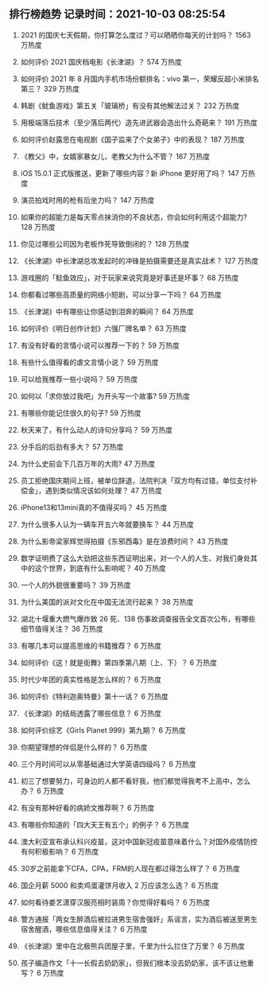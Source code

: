 
## 排行榜趋势 记录时间：2021-10-03 08:25:54
  
  1. 2021 的国庆七天假期，你打算怎么度过？可以晒晒你每天的计划吗？ 1563 万热度
    
  2. 如何评价 2021 国庆档电影《长津湖》？ 574 万热度
    
  3. 如何评价 2021 年 8 月国内手机市场份额排名：vivo 第一，荣耀反超小米排名第三？ 329 万热度
    
  4. 韩剧《鱿鱼游戏》第五关「玻璃桥」有没有其他解法过关？ 232 万热度
    
  5. 用极端落后技术（至少落后两代）造先进武器会造出什么奇葩来？ 191 万热度
    
  6. 如何评价赵露思在电视剧《国子监来了个女弟子》中的表现？ 187 万热度
    
  7. 《教父》中，女婿家暴女儿，老教父为什么不管？ 167 万热度
    
  8. iOS 15.0.1 正式版推送，更新了哪些内容？新 iPhone 更好用了吗？ 147 万热度
    
  9. 演员拍戏时用的枪有后坐力吗？ 147 万热度
    
  10. 如果你的超能力是每天零点抹消你的不良状态，你会如何利用这个超能力? 128 万热度
    
  11. 你见过哪些公司因为老板作死导致倒闭的？ 128 万热度
    
  12. 《长津湖》中长津湖总攻发起时的冲锋是拍摄需要还是真实战术？ 127 万热度
    
  13. 游戏圈的「鲶鱼效应」，对于玩家来说究竟是好事还是坏事？ 68 万热度
    
  14. 你都看过哪些高质量的网络小短剧，可以分享一下吗？ 64 万热度
    
  15. 《长津湖》中有哪些让你感动到泪奔的瞬间？ 64 万热度
    
  16. 如何评价《明日创作计划》六强厂牌名单？ 63 万热度
    
  17. 有没有好看的言情小说可以推荐一下的？ 59 万热度
    
  18. 有些什么值得看的虐文言情小说？ 59 万热度
    
  19. 可以给我推荐一些小说吗？ 59 万热度
    
  20. 如何以「求你放过我吧」为开头写一个故事? 59 万热度
    
  21. 有哪些你能记住很久的句子? 59 万热度
    
  22. 秋天来了，有什么动人的诗句分享吗？ 59 万热度
    
  23. 分手后的后劲有多大？ 57 万热度
    
  24. 为什么史前会下几百万年的大雨? 47 万热度
    
  25. 员工拒绝国庆期间上班，被单位辞退，法院判决「双方均有过错，单位支付补偿金」，遇到类似情况该如何处理？ 47 万热度
    
  26. iPhone13和13mini真的不值得买吗？ 45 万热度
    
  27. 为什么很多人认为一辆车开五六年就要换车？ 44 万热度
    
  28. 为什么影帝梁家辉觉得拍摄《东邪西毒》是在浪费时间？ 43 万热度
    
  29. 数学证明费了这么大劲把这些东西证明出来，对一个人的人生、对我们身处其中的这个世界，到底有什么影响呢？ 40 万热度
    
  30. 一个人的外貌很重要吗？ 39 万热度
    
  31. 为什么美国的派对文化在中国无法流行起来？ 38 万热度
    
  32. 湖北十堰重大燃气爆炸致 26 死、138 伤事故调查报告全文首次公布，有哪些细节值得关注？ 36 万热度
    
  33. 有哪几本可以提高思维的书籍推荐？ 6 万热度
    
  34. 如何评价《这！就是街舞》第四季第八期（上、下）？ 6 万热度
    
  35. 时代少年团的真实性格是怎么样的？ 6 万热度
    
  36. 如何评价《特利迦奥特曼》第十一话？ 6 万热度
    
  37. 《长津湖》的结局透露了哪些信息？ 6 万热度
    
  38. 如何评价综艺《Girls Planet 999》第九期？ 6 万热度
    
  39. 你期望理想的伴侣是什么样的？ 6 万热度
    
  40. 三个月时间可以从零基础通过大学英语四级吗？ 6 万热度
    
  41. 初三了想要努力，可身边的人都不看好我，他们都觉得我考不上高中，怎么办？ 6 万热度
    
  42. 有没有那种好看的病娇文推荐啊？ 6 万热度
    
  43. 有哪些你知道的「四大天王有五个」的例子？ 6 万热度
    
  44. 澳大利亚宣布承认科兴疫苗，这对中国新冠疫苗意味着什么？对国外疫情防控有何积极影响？ 6 万热度
    
  45. 30岁之前能拿下CFA，CPA，FRM的人现在都过得怎么样了？ 6 万热度
    
  46. 国企月薪  5000 和卖鸡蛋灌饼月收入 2 万应该怎么选？ 6 万热度
    
  47. 如何看待娄艺潇穿汉服亮相时装周？你觉得好看吗？ 6 万热度
    
  48. 警方通报「两女生醉酒后被拉进男生宿舍强奸」系谣言，实为酒后被送至男生宿舍醒酒，哪些信息值得关注？ 6 万热度
    
  49. 《长津湖》里中在北极熊兵团屋子里，千里为什么拦住了万里？ 6 万热度
    
  50. 孩子编造作文「十一长假去奶奶家」，但我们根本没去奶奶家，该不该让他重写？ 6 万热度
    